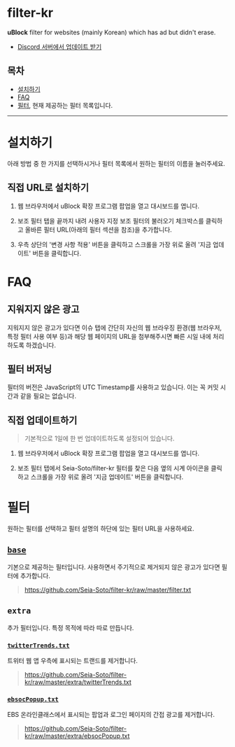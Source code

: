 # filter-kr

**uBlock** filter for websites (mainly Korean) which has ad but didn't erase.

- [Discord 서버에서 업데이트 받기](https://discordapp.com/invite/vAEBXWY)

## 목차

- [설치하기](#설치하기)
- [FAQ](#FAQ)
- [필터](#필터), 현재 제공하는 필터 목록입니다.

----

# 설치하기

아래 방법 중 한 가지를 선택하시거나 필터 목록에서 원하는 필터의 이름을 눌러주세요.

## 직접 URL로 설치하기

1. 웹 브라우저에서 uBlock 확장 프로그램 팝업을 열고 대시보드를 엽니다.

2. 보조 필터 탭을 끝까지 내려 사용자 지정 보조 필터의 불러오기 체크박스를 클릭하고 올바른 필터 URL(아래의 필터 섹션을 참조)을 추가합니다.

3. 우측 상단의 '변경 사항 적용' 버튼을 클릭하고 스크롤을 가장 위로 올려 '지금 업데이트' 버튼을 클릭합니다.

# FAQ

## 지워지지 않은 광고

지워지지 않은 광고가 있다면 이슈 탭에 간단히 자신의 웹 브라우징 환경(웹 브라우저, 특정 필터 사용 여부 등)과 해당 웹 페이지의 URL을 첨부해주시면 빠른 시일 내에 처리하도록 하겠습니다.

## 필터 버저닝

필터의 버전은 JavaScript의 UTC Timestamp를 사용하고 있습니다. 이는 꼭 커밋 시간과 같을 필요는 없습니다.

## 직접 업데이트하기

> 기본적으로 1일에 한 번 업데이트하도록 설정되어 있습니다.

1. 웹 브라우저에서 uBlock 확장 프로그램 팝업을 열고 대시보드를 엽니다.

2. 보조 필터 탭에서 Seia-Soto/filter-kr 필터를 찾은 다음 옆의 시계 아이콘을 클릭하고 스크롤을 가장 위로 올려 '지금 업데이트' 버튼을 클릭합니다.

# 필터

원하는 필터를 선택하고 필터 설명의 하단에 있는 필터 URL을 사용하세요.

## [`base`](filter.txt)

기본으로 제공하는 필터입니다. 사용하면서 주기적으로 제거되지 않은 광고가 있다면 필터에 추가합니다.

> https://github.com/Seia-Soto/filter-kr/raw/master/filter.txt

## `extra`

추가 필터입니다. 특정 목적에 따라 따로 만듭니다.

### [`twitterTrends.txt`](extra/twitterTrends.txt)

트위터 웹 앱 우측에 표시되는 트랜드를 제거합니다.

> https://github.com/Seia-Soto/filter-kr/raw/master/extra/twitterTrends.txt

### [`ebsocPopup.txt`](extra/ebsocPopup.txt)

EBS 온라인클래스에서 표시되는 팝업과 로그인 페이지의 간접 광고를 제거합니다.

> https://github.com/Seia-Soto/filter-kr/raw/master/extra/ebsocPopup.txt
